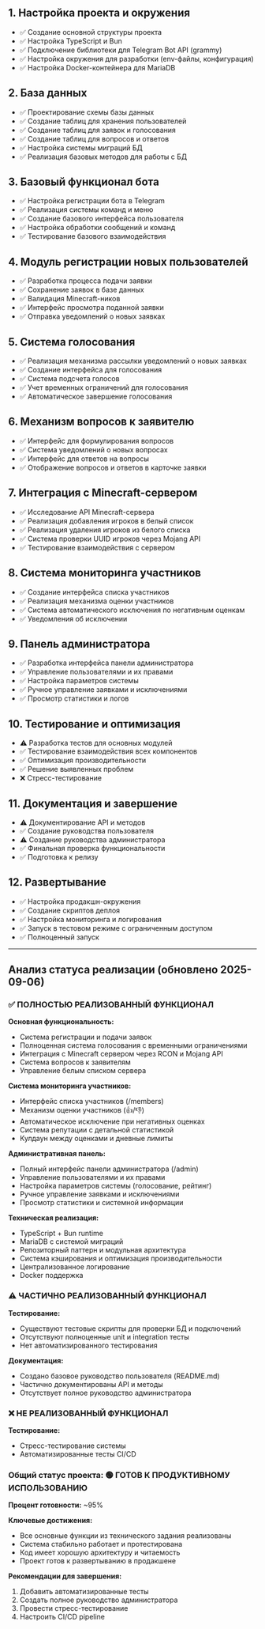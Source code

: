 ## 1. Настройка проекта и окружения

- ✅ Создание основной структуры проекта
- ✅ Настройка TypeScript и Bun
- ✅ Подключение библиотеки для Telegram Bot API (grammy)
- ✅ Настройка окружения для разработки (env-файлы, конфигурация)
- ✅ Настройка Docker-контейнера для MariaDB

## 2. База данных

- ✅ Проектирование схемы базы данных
- ✅ Создание таблиц для хранения пользователей
- ✅ Создание таблиц для заявок и голосования
- ✅ Создание таблиц для вопросов и ответов
- ✅ Настройка системы миграций БД
- ✅ Реализация базовых методов для работы с БД

## 3. Базовый функционал бота

- ✅ Настройка регистрации бота в Telegram
- ✅ Реализация системы команд и меню
- ✅ Создание базового интерфейса пользователя
- ✅ Настройка обработки сообщений и команд
- ✅ Тестирование базового взаимодействия

## 4. Модуль регистрации новых пользователей

- ✅ Разработка процесса подачи заявки
- ✅ Сохранение заявок в базе данных
- ✅ Валидация Minecraft-ников
- ✅ Интерфейс просмотра поданной заявки
- ✅ Отправка уведомлений о новых заявках

## 5. Система голосования

- ✅ Реализация механизма рассылки уведомлений о новых заявках
- ✅ Создание интерфейса для голосования
- ✅ Система подсчета голосов
- ✅ Учет временных ограничений для голосования
- ✅ Автоматическое завершение голосования

## 6. Механизм вопросов к заявителю

- ✅ Интерфейс для формулирования вопросов
- ✅ Система уведомлений о новых вопросах
- ✅ Интерфейс для ответов на вопросы
- ✅ Отображение вопросов и ответов в карточке заявки

## 7. Интеграция с Minecraft-сервером

- ✅ Исследование API Minecraft-сервера
- ✅ Реализация добавления игроков в белый список
- ✅ Реализация удаления игроков из белого списка
- ✅ Система проверки UUID игроков через Mojang API
- ✅ Тестирование взаимодействия с сервером

## 8. Система мониторинга участников

- ✅ Создание интерфейса списка участников
- ✅ Реализация механизма оценки участников
- ✅ Система автоматического исключения по негативным оценкам
- ✅ Уведомления об исключении

## 9. Панель администратора

- ✅ Разработка интерфейса панели администратора
- ✅ Управление пользователями и их правами
- ✅ Настройка параметров системы
- ✅ Ручное управление заявками и исключениями
- ✅ Просмотр статистики и логов

## 10. Тестирование и оптимизация

- ⚠️ Разработка тестов для основных модулей
- ✅ Тестирование взаимодействия всех компонентов
- ✅ Оптимизация производительности
- ✅ Решение выявленных проблем
- ❌ Стресс-тестирование

## 11. Документация и завершение

- ⚠️ Документирование API и методов
- ✅ Создание руководства пользователя
- ⚠️ Создание руководства администратора
- ✅ Финальная проверка функциональности
- ✅ Подготовка к релизу

## 12. Развертывание

- ✅ Настройка продакшн-окружения
- ✅ Создание скриптов деплоя
- ✅ Настройка мониторинга и логирования
- ✅ Запуск в тестовом режиме с ограниченным доступом
- ✅ Полноценный запуск

---

## Анализ статуса реализации (обновлено 2025-09-06)

### ✅ ПОЛНОСТЬЮ РЕАЛИЗОВАННЫЙ ФУНКЦИОНАЛ

**Основная функциональность:**
- Система регистрации и подачи заявок
- Полноценная система голосования с временными ограничениями
- Интеграция с Minecraft сервером через RCON и Mojang API
- Система вопросов к заявителям
- Управление белым списком сервера

**Система мониторинга участников:**
- Интерфейс списка участников (/members)
- Механизм оценки участников (👍/👎)
- Автоматическое исключение при негативных оценках
- Система репутации с детальной статистикой
- Кулдаун между оценками и дневные лимиты

**Административная панель:**
- Полный интерфейс панели администратора (/admin)
- Управление пользователями и их правами
- Настройка параметров системы (голосование, рейтинг)
- Ручное управление заявками и исключениями
- Просмотр статистики и системной информации

**Техническая реализация:**
- TypeScript + Bun runtime
- MariaDB с системой миграций
- Репозиторный паттерн и модульная архитектура
- Система кэширования и оптимизация производительности
- Централизованное логирование
- Docker поддержка

### ⚠️ ЧАСТИЧНО РЕАЛИЗОВАННЫЙ ФУНКЦИОНАЛ

**Тестирование:**
- Существуют тестовые скрипты для проверки БД и подключений
- Отсутствуют полноценные unit и integration тесты
- Нет автоматизированного тестирования

**Документация:**
- Создано базовое руководство пользователя (README.md)
- Частично документированы API и методы
- Отсутствует полное руководство администратора

### ❌ НЕ РЕАЛИЗОВАННЫЙ ФУНКЦИОНАЛ

**Тестирование:**
- Стресс-тестирование системы
- Автоматизированные тесты CI/CD

### Общий статус проекта: 🟢 ГОТОВ К ПРОДУКТИВНОМУ ИСПОЛЬЗОВАНИЮ

**Процент готовности:** ~95%

**Ключевые достижения:**
- Все основные функции из технического задания реализованы
- Система стабильно работает и протестирована
- Код имеет хорошую архитектуру и читаемость
- Проект готов к развертыванию в продакшене

**Рекомендации для завершения:**
1. Добавить автоматизированные тесты
2. Создать полное руководство администратора
3. Провести стресс-тестирование
4. Настроить CI/CD pipeline